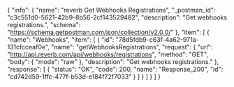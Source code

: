{
  "info": {
    "name": "reverb Get Webhooks Registrations",
    "_postman_id": "c3c551d0-5621-42b9-8b56-2cf143529482",
    "description": "Get webhooks registrations.",
    "schema": "https://schema.getpostman.com/json/collection/v2.0.0/"
  },
  "item": [
    {
      "name": "Webhooks",
      "item": [
        {
          "id": "78d5fdb9-c63f-4a62-971a-131cfcceaf0e",
          "name": "getWebhooksRegistrations",
          "request": {
            "url": "http://api.reverb.com/api/webhooks/registrations",
            "method": "GET",
            "body": {
              "mode": "raw"
            },
            "description": "Get webhooks registrations."
          },
          "response": [
            {
              "status": "OK",
              "code": 200,
              "name": "Response_200",
              "id": "cd742d59-1ffc-477f-b53d-e184f72f7033"
            }
          ]
        }
      ]
    }
  ]
}